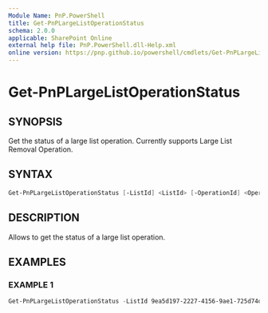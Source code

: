 ```yaml
---
Module Name: PnP.PowerShell
title: Get-PnPLargeListOperationStatus
schema: 2.0.0
applicable: SharePoint Online
external help file: PnP.PowerShell.dll-Help.xml
online version: https://pnp.github.io/powershell/cmdlets/Get-PnPLargeListOperationStatus.html
---
```

 
# Get-PnPLargeListOperationStatus

## SYNOPSIS
Get the status of a large list operation. Currently supports Large List Removal Operation.

## SYNTAX

```powershell
Get-PnPLargeListOperationStatus [-ListId] <ListId> [-OperationId] <OperationId> [-Connection <PnPConnection>]
```

## DESCRIPTION

Allows to get the status of a large list operation.

## EXAMPLES

### EXAMPLE 1
```powershell
Get-PnPLargeListOperationStatus -ListId 9ea5d197-2227-4156-9ae1-725d74dc029d -OperationId 924e6a34-5c90-4d0d-8083-2efc6d1cf481
```